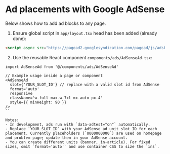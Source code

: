 # Ad placements with Google AdSense

Below shows how to add ad blocks to any page.

1) Ensure global script in `app/layout.tsx` head has been added (already done):

```html
<script async src="https://pagead2.googlesyndication.com/pagead/js/adsbygoogle.js?client=ca-pub-3173433370339000" crossorigin="anonymous"></script>
```

2) Use the reusable React component `components/ads/AdSenseAd.tsx`:

```tsx
import AdSenseAd from '@/components/ads/AdSenseAd'

// Example usage inside a page or component
<AdSenseAd
  slot={'YOUR_SLOT_ID'} // replace with a valid slot id from AdSense
  format='auto'
  responsive
  className='w-full max-w-7xl mx-auto px-4'
  style={{ minHeight: 90 }}
/>
``

Notes:
- In development, ads run with `data-adtest="on"` automatically.
- Replace `YOUR_SLOT_ID` with your AdSense ad unit slot ID for each placement. Currently placeholders (`0000000000`) are used on homepage and problem page; update them in your AdSense account.
- You can create different units (banner, in-article). For fixed sizes, omit `format='auto'` and use container CSS to size the `ins`.

